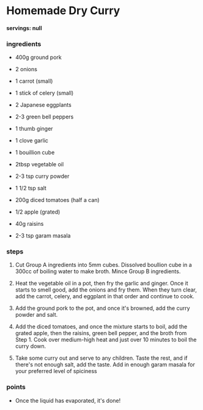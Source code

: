 # Homemade Dry Curry
#### servings: null
### ingredients
- 400g ground pork

- 2 onions
- 1 carrot (small)
- 1 stick of celery (small)
- 2 Japanese eggplants
- 2-3 green bell peppers

- 1 thumb ginger
- 1 clove garlic
- 1 bouillion cube
- 2tbsp vegetable oil
- 2-3 tsp curry powder
- 1 1/2 tsp salt
- 200g diced tomatoes (half a can)
- 1/2 apple (grated)
- 40g raisins
- 2-3 tsp garam masala

            
### steps
1. Cut Group A ingredients into 5mm cubes. Dissolved boullion cube in a 300cc of boiling water to make broth. Mince Group B ingredients.

2. Heat the vegetable oil in a pot, then fry the garlic and ginger. Once it starts to smell good, add the onions and fry them. When they turn clear, add the carrot, celery, and eggplant in that order and continue to cook.

3. Add the ground pork to the pot, and once it's browned, add the curry powder and salt.

4. Add the diced tomatoes, and once the mixture starts to boil, add the grated apple, then the raisins, green bell pepper, and the broth from Step 1. Cook over medium-high heat and just over 10 minutes to boil the curry down.

5. Take some curry out and serve to any children. Taste the rest, and if there's not enough salt, add the taste. Add in enough garam masala for your preferred level of spiciness

### points
- Once the liquid has evaporated, it's done!
